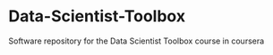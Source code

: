 Data-Scientist-Toolbox
======================

Software repository for the Data Scientist Toolbox course in coursera

